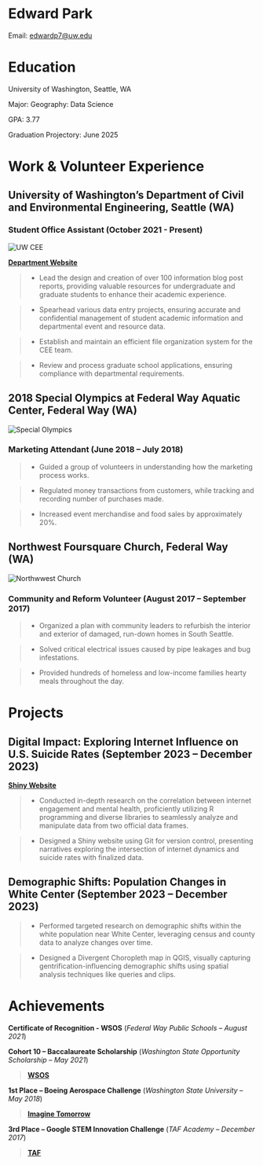# Edward Park

Email: edwardp7@uw.edu

# Education

University of Washington, Seattle, WA

Major: Geography: Data Science

GPA: 3.77

Graduation Projectory: June 2025

# Work & Volunteer Experience

## University of Washington’s Department of Civil and Environmental Engineering, Seattle (WA) 

### **Student Office Assistant** (October 2021 - Present)

![UW CEE](https://media.licdn.com/dms/image/C4D0BAQHwDkP3pxKJEA/company-logo_200_200/0/1631325139631?e=2147483647&v=beta&t=bKcaw7vcobusdr-cdnW1ILkPioM6IzypHJUPzgoWxzI)

**[Department Website](https://www.ce.washington.edu/)**

> - Lead the design and creation of over 100 information blog post reports, providing valuable resources for undergraduate and graduate students to enhance their academic experience.

> - Spearhead various data entry projects, ensuring accurate and confidential management of student academic information and departmental event and resource data.

> - Establish and maintain an efficient file organization system for the CEE team.

> - Review and process graduate school applications, ensuring compliance with departmental requirements.


## 2018 Special Olympics at Federal Way Aquatic Center, Federal Way (WA)

![Special Olympics](https://www.washington.edu/doit/sites/default/files/uploads/images/DOITNews-March2018-7b.jpg)

### **Marketing Attendant** (June 2018 – July 2018)

> - Guided a group of volunteers in understanding how the marketing process works.

> - Regulated money transactions from customers, while tracking and recording number of purchases made.

> - Increased event merchandise and food sales by approximately 20%.


## Northwest Foursquare Church, Federal Way (WA) 

![Northwwest Church](https://images.subsplash.com/image.jpg?id=03558b73-156b-4817-98cf-31f5bae26ad4&w=800&h=450)

### **Community and Reform Volunteer** (August 2017 – September 2017)

> - Organized a plan with community leaders to refurbish the interior and exterior of damaged, run-down homes in South Seattle.

> - Solved critical electrical issues caused by pipe leakages and bug infestations.

> - Provided hundreds of homeless and low-income families hearty meals throughout the day.

# Projects

## Digital Impact: Exploring Internet Influence on U.S. Suicide Rates (September 2023 – December 2023)

**[Shiny Website](https://edwardp7.shinyapps.io/ShinyApp/)**

> - Conducted in-depth research on the correlation between internet engagement and mental health, proficiently utilizing R programming and diverse libraries to seamlessly analyze and manipulate data from two official data frames.

> - Designed a Shiny website using Git for version control, presenting narratives exploring the intersection of internet dynamics and suicide rates with finalized data.

## Demographic Shifts: Population Changes in White Center (September 2023 – December 2023)

> - Performed targeted research on demographic shifts within the white population near White Center, leveraging census and county data to analyze changes over time.

> - Designed a Divergent Choropleth map in QGIS, visually capturing gentrification-influencing demographic shifts using spatial analysis techniques like queries and clips.

# Achievements

**Certificate of Recognition - WSOS** (_Federal Way Public Schools – August 2021_)

**Cohort 10 – Baccalaureate Scholarship** (_Washington State Opportunity Scholarship – May 2021_)

> **[WSOS](https://waopportunityscholarship.org/)**

**1st Place – Boeing Aerospace Challenge** (_Washington State University – May 2018_)

> **[Imagine Tomorrow](https://na.eventscloud.com/ehome/273766/601204/)**

**3rd Place – Google STEM Innovation Challenge** (_TAF Academy – December 2017_)

> **[TAF](https://tafatsaghalie.fwps.org/)**


